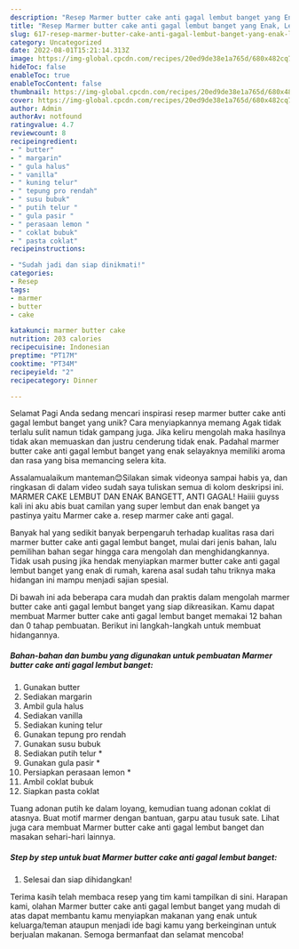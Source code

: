 ```yaml
---
description: "Resep Marmer butter cake anti gagal lembut banget yang Enak, Lezat"
title: "Resep Marmer butter cake anti gagal lembut banget yang Enak, Lezat"
slug: 617-resep-marmer-butter-cake-anti-gagal-lembut-banget-yang-enak-lezat
category: Uncategorized
date: 2022-08-01T15:21:14.313Z
image: https://img-global.cpcdn.com/recipes/20ed9de38e1a765d/680x482cq70/marmer-butter-cake-anti-gagal-lembut-banget-foto-resep-utama.jpg
hideToc: false
enableToc: true
enableTocContent: false
thumbnail: https://img-global.cpcdn.com/recipes/20ed9de38e1a765d/680x482cq70/marmer-butter-cake-anti-gagal-lembut-banget-foto-resep-utama.jpg
cover: https://img-global.cpcdn.com/recipes/20ed9de38e1a765d/680x482cq70/marmer-butter-cake-anti-gagal-lembut-banget-foto-resep-utama.jpg
author: Admin
authorAv: notfound
ratingvalue: 4.7
reviewcount: 8
recipeingredient:
- " butter"
- " margarin"
- " gula halus"
- " vanilla"
- " kuning telur"
- " tepung pro rendah"
- " susu bubuk"
- " putih telur "
- " gula pasir "
- " perasaan lemon "
- " coklat bubuk"
- " pasta coklat"
recipeinstructions:

- "Sudah jadi dan siap dinikmati!"
categories:
- Resep
tags:
- marmer
- butter
- cake

katakunci: marmer butter cake 
nutrition: 203 calories
recipecuisine: Indonesian
preptime: "PT17M"
cooktime: "PT34M"
recipeyield: "2"
recipecategory: Dinner

---
```



Selamat Pagi Anda sedang mencari inspirasi resep marmer butter cake anti gagal lembut banget yang unik? Cara menyiapkannya memang Agak tidak terlalu sulit namun tidak gampang juga. Jika keliru mengolah maka hasilnya tidak akan memuaskan dan justru cenderung tidak enak. Padahal marmer butter cake anti gagal lembut banget yang enak selayaknya memiliki aroma dan rasa yang bisa memancing selera kita.


Assalamualaikum manteman😊Silakan simak videonya sampai habis ya, dan ringkasan di dalam video sudah saya tuliskan semua di kolom deskripsi ini. MARMER CAKE LEMBUT DAN ENAK BANGETT, ANTI GAGAL! Haiiii guyss kali ini aku abis buat camilan yang super lembut dan enak banget ya pastinya yaitu Marmer cake a. resep marmer cake anti gagal.

Banyak hal yang sedikit banyak berpengaruh terhadap kualitas rasa dari marmer butter cake anti gagal lembut banget, mulai dari jenis bahan, lalu pemilihan bahan segar hingga cara mengolah dan menghidangkannya. Tidak usah pusing jika hendak menyiapkan marmer butter cake anti gagal lembut banget yang enak di rumah, karena asal sudah tahu triknya maka hidangan ini mampu menjadi sajian spesial.


Di bawah ini ada beberapa cara mudah dan praktis dalam mengolah marmer butter cake anti gagal lembut banget yang siap dikreasikan. Kamu dapat membuat Marmer butter cake anti gagal lembut banget memakai 12 bahan dan 0 tahap pembuatan. Berikut ini langkah-langkah untuk membuat hidangannya.

<!--inarticleads1-->

##### Bahan-bahan dan bumbu yang digunakan untuk pembuatan Marmer butter cake anti gagal lembut banget:

1. Gunakan  butter
1. Sediakan  margarin
1. Ambil  gula halus
1. Sediakan  vanilla
1. Sediakan  kuning telur
1. Gunakan  tepung pro rendah
1. Gunakan  susu bubuk
1. Sediakan  putih telur *
1. Gunakan  gula pasir *
1. Persiapkan  perasaan lemon *
1. Ambil  coklat bubuk
1. Siapkan  pasta coklat


Tuang adonan putih ke dalam loyang, kemudian tuang adonan coklat di atasnya. Buat motif marmer dengan bantuan, garpu atau tusuk sate. Lihat juga cara membuat Marmer butter cake anti gagal lembut banget dan masakan sehari-hari lainnya. 

<!--inarticleads2-->

##### Step by step untuk buat Marmer butter cake anti gagal lembut banget:


1. Selesai dan siap dihidangkan!



Terima kasih telah membaca resep yang tim kami tampilkan di sini. Harapan kami, olahan Marmer butter cake anti gagal lembut banget yang mudah di atas dapat membantu kamu menyiapkan makanan yang enak untuk keluarga/teman ataupun menjadi ide bagi kamu yang berkeinginan untuk berjualan makanan. Semoga bermanfaat dan selamat mencoba!
